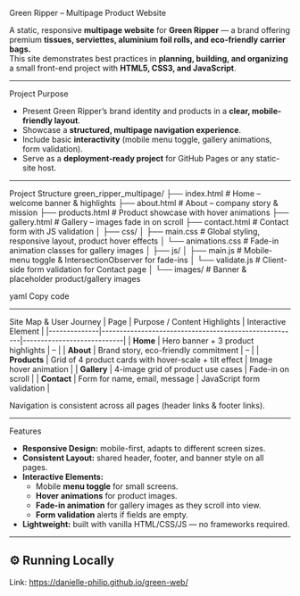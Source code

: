 Green Ripper – Multipage Product Website

A static, responsive **multipage website** for **Green Ripper** — a brand offering premium **tissues, serviettes, aluminium foil rolls, and eco-friendly carrier bags.**  
This site demonstrates best practices in **planning, building, and organizing** a small front-end project with **HTML5, CSS3, and JavaScript**.

---

Project Purpose
- Present Green Ripper’s brand identity and products in a **clear, mobile-friendly layout**.
- Showcase a **structured, multipage navigation experience**.
- Include basic **interactivity** (mobile menu toggle, gallery animations, form validation).
- Serve as a **deployment-ready project** for GitHub Pages or any static-site host.

---

Project Structure
green_ripper_multipage/
├── index.html # Home – welcome banner & highlights
├── about.html # About – company story & mission
├── products.html # Product showcase with hover animations
├── gallery.html # Gallery – images fade in on scroll
├── contact.html # Contact form with JS validation
│
├── css/
│ ├── main.css # Global styling, responsive layout, product hover effects
│ └── animations.css # Fade-in animation classes for gallery images
│
├── js/
│ ├── main.js # Mobile-menu toggle & IntersectionObserver for fade-ins
│ └── validate.js # Client-side form validation for Contact page
│
└── images/ # Banner & placeholder product/gallery images

yaml
Copy code

---

Site Map & User Journey
| Page         | Purpose / Content Highlights                           | Interactive Element        |
|--------------|-------------------------------------------------------|----------------------------|
| **Home**     | Hero banner + 3 product highlights                     | –                          |
| **About**    | Brand story, eco-friendly commitment                   | –                          |
| **Products** | Grid of 4 product cards with hover-scale + tilt effect | Image hover animation      |
| **Gallery**  | 4-image grid of product use cases                      | Fade-in on scroll          |
| **Contact**  | Form for name, email, message                          | JavaScript form validation |

Navigation is consistent across all pages (header links & footer links).

---

 Features
- **Responsive Design:** mobile-first, adapts to different screen sizes.
- **Consistent Layout:** shared header, footer, and banner style on all pages.
- **Interactive Elements:**
  - Mobile **menu toggle** for small screens.
  - **Hover animations** for product images.
  - **Fade-in animation** for gallery images as they scroll into view.
  - **Form validation** alerts if fields are empty.
- **Lightweight:** built with vanilla HTML/CSS/JS — no frameworks required.

---

## ⚙️ Running Locally

Link: https://danielle-philip.github.io/green-web/
